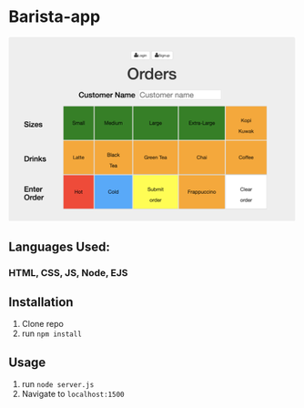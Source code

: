 # Barista-app
![firstPage](order.png)
## Languages Used:
### HTML, CSS, JS, Node, EJS
## Installation
1. Clone repo
2. run `npm install`
## Usage
1. run `node server.js`
2. Navigate to `localhost:1500`
